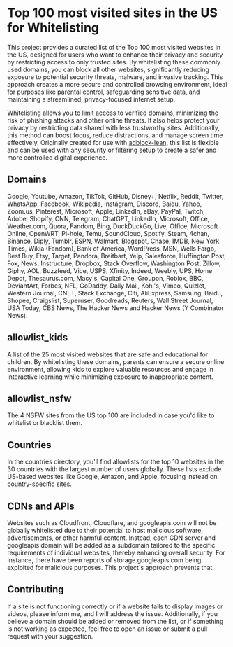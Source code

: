 # Top 100 most visited sites in the US for Whitelisting

This project provides a curated list of the Top 100 most visited websites in the US, designed for users who want to enhance their privacy and security by restricting access to only trusted sites. By whitelisting these commonly used domains, you can block all other websites, significantly reducing exposure to potential security threats, malware, and invasive tracking. This approach creates a more secure and controlled browsing environment, ideal for purposes like parental control, safeguarding sensitive data, and maintaining a streamlined, privacy-focused internet setup. 

Whitelisting allows you to limit access to verified domains, minimizing the risk of phishing attacks and other online threats. It also helps protect your privacy by restricting data shared with less trustworthy sites. Additionally, this method can boost focus, reduce distractions, and manage screen time effectively. Originally created for use with [adblock-lean](https://github.com/lynxthecat/adblock-lean), this list is flexible and can be used with any security or filtering setup to create a safer and more controlled digital experience.

## Domains
Google, Youtube, Amazon, TikTok, GitHub, Disney+, Netflix, Reddit, Twitter, WhatsApp, Facebook, Wikipedia, Instagram, Discord, Baidu, Yahoo, Zoom.us, Pinterest, Microsoft, Apple, LinkedIn, eBay, PayPal, Twitch, Adobe, Shopify, CNN, Telegram, ChatGPT, LinkedIn, Microsoft, Office, Weather.com, Quora, Fandom, Bing, DuckDuckGo, Live, Office, Microsoft Online, OpenWRT, Pi-hole, Temu, SoundCloud, Spotify, Steam, 4chan, Binance, Diply, Tumblr, ESPN, Walmart, Blogspot, Chase, IMDB, New York Times, Wikia (Fandom), Bank of America, WordPress, MSN, Wells Fargo, Best Buy, Etsy, Target, Pandora, Breitbart, Yelp, Salesforce, Huffington Post, Fox, News, Instructure, Dropbox, Stack Overflow, Washington Post, Zillow, Giphy, AOL, Buzzfeed, Vice, USPS, Xfinity, Indeed, Weebly, UPS, Home Depot, Thesaurus.com, Macy's, Capital One, Groupon, Roblox, BBC, DeviantArt, Forbes, NFL, GoDaddy, Daily Mail, Kohl's, Vimeo, Quizlet, Western Journal, CNET, Stack Exchange, Citi, AliExpress, Samsung, Baidu, Shopee, Craigslist, Superuser, Goodreads, Reuters, Wall Street Journal, USA Today, CBS News, The Hacker News and Hacker News (Y Combinator News).

## allowlist_kids
A list of the 25 most visited websites that are safe and educational for children. By whitelisting these domains, parents can ensure a secure online environment, allowing kids to explore valuable resources and engage in interactive learning while minimizing exposure to inappropriate content.

## allowlist_nsfw
The 4 NSFW sites from the US top 100 are included in case you'd like to whitelist or blacklist them.

## Countries
In the countries directory, you'll find allowlists for the top 10 websites in the 30 countries with the largest number of users globally. These lists exclude US-based websites like Google, Amazon, and Apple, focusing instead on country-specific sites.

## CDNs and APIs
Websites such as Cloudfront, Cloudflare, and googleapis.com will not be globally whitelisted due to their potential to host malicious software, advertisements, or other harmful content. Instead, each CDN server and googleapis domain will be added as a subdomain tailored to the specific requirements of individual websites, thereby enhancing overall security. For instance, there have been reports of storage.googleapis.com being exploited for malicious purposes. This project's approach prevents that.

## Contributing

If a site is not functioning correctly or if a website fails to display images or videos, please inform me, and I will address the issue. Additionally, if you believe a domain should be added or removed from the list, or if something is not working as expected, feel free to open an issue or submit a pull request with your suggestion.
